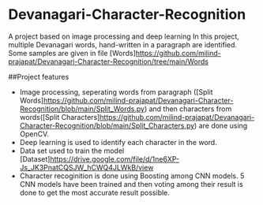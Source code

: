 # Devanagari-Character-Recognition
A project based on image processing and deep learning
In this project, multiple Devanagari words, hand-written in a paragraph are identified. Some samples are given in file [Words]https://github.com/milind-prajapat/Devanagari-Character-Recognition/tree/main/Words

##Project features
* Image processing, seperating words from paragraph ([Split Words]https://github.com/milind-prajapat/Devanagari-Character-Recognition/blob/main/Split_Words.py) and then characters from words([Split Characters]https://github.com/milind-prajapat/Devanagari-Character-Recognition/blob/main/Split_Characters.py) are done using OpenCV. 
* Deep learning is used to identify each character in the word.
* Data set used to train the model [Dataset]https://drive.google.com/file/d/1ne6XP-Js_JK3PnatCQSJW_hCWQ4JLWkB/view
* Character recoginition is done using Boosting among CNN models. 5 CNN models have been trained and then voting among their result is done to get the most accurate result possible.
 
